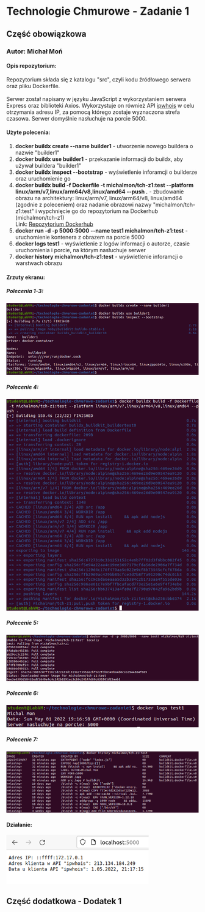 <h1>Technologie Chmurowe - Zadanie 1</h1>
<h2>Część obowiązkowa</h2>
<h3>Autor: Michał Moń</h3>
<h4>Opis repozytorium:</h4>
<p>Repozytorium składa się z katalogu "src", czyli kodu źródłowego serwera oraz pliku Dockerfile.<br/><br/>
Serwer został napisany w języku JavaScript z wykorzystaniem serwera Express oraz biblioteki Axios. Wykorzystuje on również API <a href="https://ipwhois.io/" target="">ipwhois</a> w celu otrzymania adresu IP, za pomocą którego zostaje wyznaczona strefa czasowa. Serwer domyślnie nasłuchuje na porcie 5000.</br></p>
<h4>Użyte polecenia:</h4>
<ol>
<li><b>docker buildx create --name builder1</b> - utworzenie nowego buildera o nazwie "builder1"</li>
<li><b>docker buildx use builder1</b> - przekazanie informacji do buildx, aby używał buildera "builder1"</li>
<li><b>docker buildx inspect --bootstrap</b> - wyświetlenie inforamcji o builderze oraz uruchomienie go</li>
<li><b>docker buildx build -f Dockerfile -t michalmon/tch-z1:test --platform linux/arm/v7,linux/arm64/v8,linux/amd64 --push .</b> - zbudowanie obrazu na architektury: linux/arm/v7, linux/arm64/v8, linux/amd64 (zgodnie z poleceniem) oraz nadanie obrazowi nazwy "michalmon/tch-z1:test" i wypchnięcie go do repozytorium na Dockerhub (michalmon/tch-z1)</br>Link: <a href="https://hub.docker.com/repository/docker/michalmon/tch-z1">Repozytorium Dockerhub</a></li>
<li><b>docker run -d -p 5000:5000 --name test1 michalmon/tch-z1:test</b> - uruchomienie kontenera z obrazem na porcie 5000</li>
<li><b>docker logs test1</b> - wyświetlenie z logów informacji o autorze, czasie uruchomienia i porcie, na którym nasłuchuje serwer</li>
<li><b>docker history michalmon/tch-z1:test</b> - wyświetlenie inforamcji o warstwach obrazu</li>
</ol>
<h4>Zrzuty ekranu:</h4>
<h5>Polecenia 1-3:</h5>
<img src="screenshots/1.png" />
<h5>Polecenie 4:</h5>
<img src="screenshots/2.png" />
<h5>Polecenie 5:</h5>
<img src="screenshots/3.png" />
<h5>Polecenie 6:</h5>
<img src="screenshots/5.png" />
<h5>Polecenie 7:</h5>
<img src="screenshots/6.png" />
<h4>Działanie:</h4>
<img src="screenshots/4.png" />

<h2>Część dodatkowa - Dodatek 1</h2>
